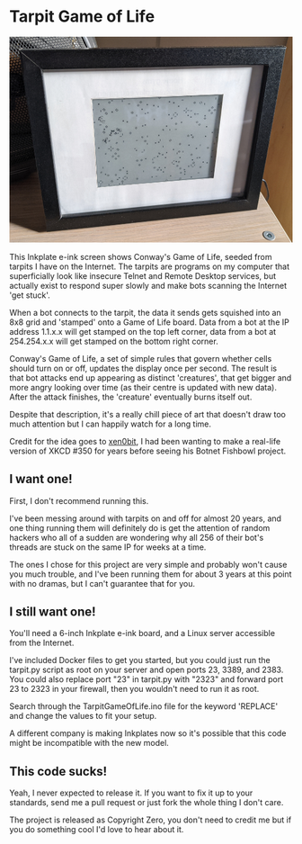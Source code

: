 # Tarpit Game of Life

![picture frame with Conway's Game of Life in it](picture.jpg)

This Inkplate e-ink screen shows Conway's Game of Life, seeded from tarpits I have on the Internet.
The tarpits are programs on my computer that superficially look like insecure Telnet and Remote Desktop services, but actually exist to respond super slowly and make bots scanning the Internet 'get stuck'.

When a bot connects to the tarpit, the data it sends gets squished into an 8x8 grid and 'stamped' onto a Game of Life board.
Data from a bot at the IP address 1.1.x.x will get stamped on the top left corner, data from a bot at 254.254.x.x will get stamped on the bottom right corner.

Conway's Game of Life, a set of simple rules that govern whether cells should turn on or off, updates the display once per second.
The result is that bot attacks end up appearing as distinct 'creatures', that get bigger and more angry looking over time (as their centre is updated with new data). After the attack finishes, the 'creature' eventually burns itself out.

Despite that description, it's a really chill piece of art that doesn't draw too much attention but I can happily watch for a long time.

Credit for the idea goes to [xen0bit](https://github.com/xen0bit/botnet-fishbowl), I had been wanting to make a real-life version of XKCD #350 for years before seeing his Botnet Fishbowl project.


## I want one!

First, I don't recommend running this.

I've been messing around with tarpits on and off for almost 20 years, and one thing running them will definitely do is get the attention of random hackers who all of a sudden are wondering why all 256 of their bot's threads are stuck on the same IP for weeks at a time.

The ones I chose for this project are very simple and probably won't cause you much trouble, and I've been running them for about 3 years at this point with no dramas, but I can't guarantee that for you.


## I still want one!

You'll need a 6-inch Inkplate e-ink board, and a Linux server accessible from the Internet.

I've included Docker files to get you started, but you could just run the tarpit.py script as root on your server and open ports 23, 3389, and 2383.
You could also replace port "23" in tarpit.py with "2323" and forward port 23 to 2323 in your firewall, then you wouldn't need to run it as root.

Search through the TarpitGameOfLife.ino file for the keyword 'REPLACE' and change the values to fit your setup.

A different company is making Inkplates now so it's possible that this code might be incompatible with the new model.


## This code sucks!

Yeah, I never expected to release it.
If you want to fix it up to your standards, send me a pull request or just fork the whole thing I don't care.

The project is released as Copyright Zero, you don't need to credit me but if you do something cool I'd love to hear about it.
